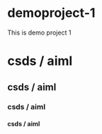 # demoproject-1
This is demo project 1
<h1>csds / aiml</h1>
<h2>csds / aiml</h2>
<h3>csds / aiml</h3>
<h4>csds / aiml</h4>
